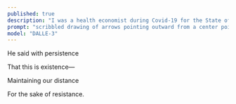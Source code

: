 ```yaml
---
published: true
description: "I was a health economist during Covid-19 for the State of Alaska. I don't know that the collective memory of early Covid has preserved through through the political frictions of 2020 onward, but it left a mark on me."
prompt: "scribbled drawing of arrows pointing outward from a center point"
model: "DALLE-3"
---
```


He said with persistence

That this is existence—

Maintaining our distance

For the sake of resistance.